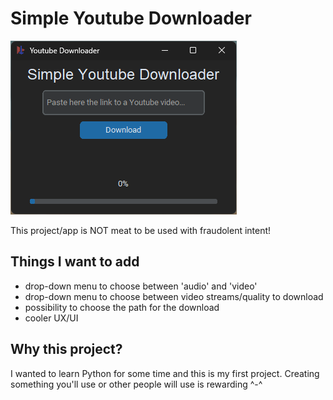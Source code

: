 # Simple Youtube Downloader

![](.images/Screenshot2.png "Preview of the app, as of now")

This project/app is NOT meat to be used with fraudolent intent!

## Things I want to add
- drop-down menu to choose between 'audio' and 'video'
- drop-down menu to choose between video streams/quality to download
- possibility to choose the path for the download
- cooler UX/UI

## Why this project?
I wanted to learn Python for some time and this is my first project. Creating something you'll use or other people will use is rewarding ^-^
